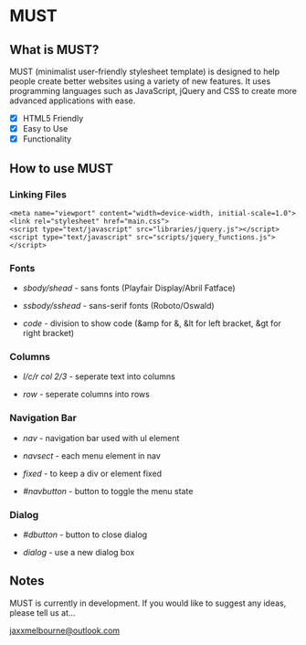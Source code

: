 # MUST

## What is MUST?

MUST (minimalist user-friendly stylesheet template) is designed to help people create better websites using a variety of new features. It uses programming languages such as JavaScript, jQuery and CSS to create more advanced applications with ease.

- [x] HTML5 Friendly
- [x] Easy to Use
- [x] Functionality

## How to use MUST

### Linking Files

```
<meta name="viewport" content="width=device-width, initial-scale=1.0">
<link rel="stylesheet" href="main.css">
<script type="text/javascript" src="libraries/jquery.js"></script>
<script type="text/javascript" src="scripts/jquery_functions.js"></script>
```

### Fonts

- *sbody/shead* - sans fonts (Playfair Display/Abril Fatface)

- *ssbody/sshead* - sans-serif fonts (Roboto/Oswald)

- *code* - division to show code (&amp for &, &lt for left bracket, &gt for right bracket)

### Columns

- *l/c/r col 2/3* - seperate text into columns

- *row* - seperate columns into rows

### Navigation Bar

- *nav* - navigation bar used with ul element

- *navsect* - each menu element in nav

- *fixed* - to keep a div or element fixed

- *#navbutton* - button to toggle the menu state

### Dialog

- *#dbutton* - button to close dialog

- *dialog* - use a new dialog box

## Notes

MUST is currently in development. If you would like to suggest any ideas, please tell us at...

jaxxmelbourne@outlook.com
